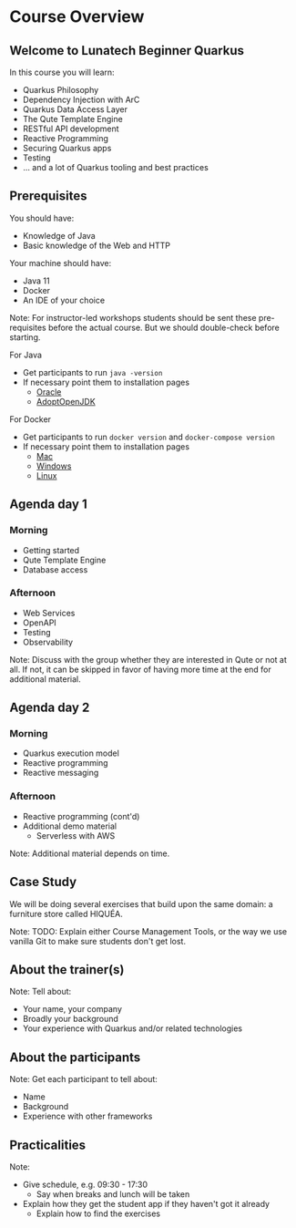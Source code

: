 # Course Overview


## Welcome to Lunatech Beginner Quarkus

In this course you will learn:

 * Quarkus Philosophy
 * Dependency Injection with ArC
 * Quarkus Data Access Layer
 * The Qute Template Engine
 * RESTful API development
 * Reactive Programming
 * Securing Quarkus apps
 * Testing
 * ... and a lot of Quarkus tooling and best practices


## Prerequisites

You should have:

* Knowledge of Java
* Basic knowledge of the Web and HTTP

Your machine should have:

* Java 11
* Docker
* An IDE of your choice

Note:
For instructor-led workshops students should be sent these pre-requisites before the actual course. But we should double-check before starting.

For Java
* Get participants to run `java -version`
* If necessary point them to installation pages
    * [Oracle](https://docs.oracle.com/en/java/javase/11/install/overview-jdk-installation.html)
    * [AdoptOpenJDK](https://adoptopenjdk.net/installation.html)

For Docker
* Get participants to run `docker version` and `docker-compose version`
* If necessary point them to installation pages
    * [Mac](https://docs.docker.com/docker-for-mac/install/)
    * [Windows](https://docs.docker.com/docker-for-windows/install/)
    * [Linux](https://docs.docker.com/engine/install/)


## Agenda day 1

### Morning

* Getting started
* Qute Template Engine
* Database access

### Afternoon

* Web Services
* OpenAPI
* Testing
* Observability

Note:
Discuss with the group whether they are interested in Qute or not at all. If not, it can be skipped in favor of having more time at the end for additional material.


## Agenda day 2

### Morning

* Quarkus execution model
* Reactive programming
* Reactive messaging

### Afternoon

* Reactive programming (cont'd)
* Additional demo material
    - Serverless with AWS

Note:
Additional material depends on time.


## Case Study

We will be doing several exercises that build upon the same domain: a furniture store called HIQUÉA.

Note:
TODO: Explain either Course Management Tools, or the way we use vanilla Git to make sure students don't get lost.


## About the trainer(s)

Note:
Tell about:
* Your name, your company
* Broadly your background
* Your experience with Quarkus and/or related technologies


## About the participants

Note:
Get each participant to tell about:
* Name
* Background
* Experience with other frameworks


## Practicalities

Note:
* Give schedule, e.g. 09:30 - 17:30
    * Say when breaks and lunch will be taken
* Explain how they get the student app if they haven't got it already
    * Explain how to find the exercises
